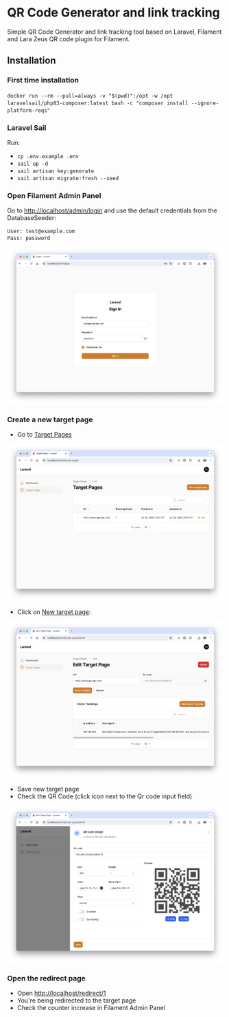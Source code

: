 # QR Code Generator and link tracking

Simple QR Code Generator and link tracking tool based on Laravel, Filament and Lara Zeus QR code plugin for Filament.

## Installation

### First time installation

`docker run --rm --pull=always -v "$(pwd)":/opt -w /opt laravelsail/php83-composer:latest bash -c "composer install --ignore-platform-reqs"`

### Laravel Sail

Run:
- `cp .env.example .env`
- `sail up -d`
- `sail artisan key:generate`
- `sail artisan migrate:fresh --seed`

### Open Filament Admin Panel

Go to [http://localhost/admin/login](http://localhost/admin/login) and use the default credentials from the DatabaseSeeder:

```
User: test@example.com
Pass: password
```
![Filament Admin Panel Login](documentation/login.png)

### Create a new target page

- Go to [Target Pages](http://localhost/admin/target-pages)

![Target Pages Table](documentation/target-pages-table.png)

- Click on [New target page](http://localhost/admin/target-pages/create):

![Target Pages Table](documentation/target-pages-edit.png)


- Save new target page
- Check the QR Code (click icon next to the Qr code input field)

![Target Pages Table](documentation/qr-code.png)

### Open the redirect page

- Open [http://localhost/redirect/1](http://localhost/redirect/1)
- You're being redirected to the target page
- Check the counter increase in Filament Admin Panel